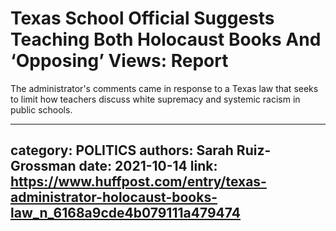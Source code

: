 # Texas School Official Suggests Teaching Both Holocaust Books And ‘Opposing’ Views: Report

The administrator's comments came in response to a Texas law that seeks to limit how teachers discuss white supremacy and systemic racism in public schools.

---
category: POLITICS
authors: Sarah Ruiz-Grossman
date: 2021-10-14
link: https://www.huffpost.com/entry/texas-administrator-holocaust-books-law_n_6168a9cde4b079111a479474
---
